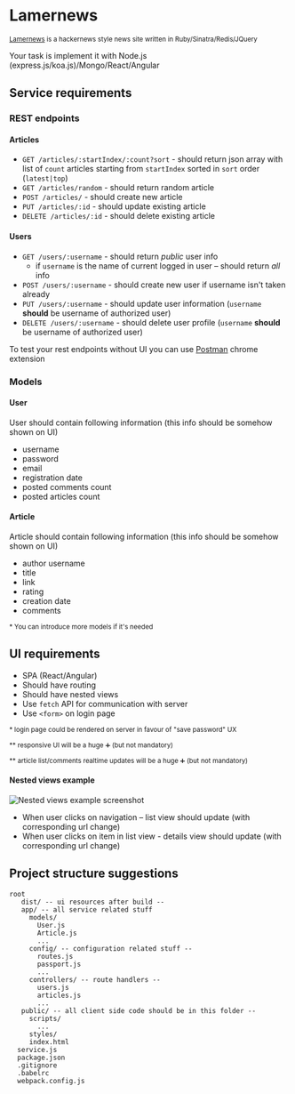 # Lamernews
<small>[Lamernews](https://github.com/antirez/lamernews) is a hackernews style news site written in Ruby/Sinatra/Redis/JQuery</small>

Your task is implement it with Node.js (express.js/koa.js)/Mongo/React/Angular

## Service requirements
### REST endpoints
#### Articles
- `GET /articles/:startIndex/:count?sort` - should return json array with list of `count` articles starting from `startIndex` sorted in `sort` order (`latest|top`)
- `GET /articles/random` - should return random article
- `POST /articles/` - should create new article
- `PUT /articles/:id` - should update existing article
- `DELETE /articles/:id` - should delete existing article

#### Users
- `GET /users/:username` - should return _public_ user info
  * if `username` is the name of current logged in user – should return _all_ info 
- `POST /users/:username` - should create new user if username isn't taken already
- `PUT /users/:username` - should update user information (`username` __should__ be username of authorized user)
- `DELETE /users/:username` - should delete user profile (`username` __should__ be username of authorized user)

To test your rest endpoints without UI you can use [Postman](https://chrome.google.com/webstore/detail/postman/fhbjgbiflinjbdggehcddcbncdddomop?hl=en) chrome extension

### Models
#### User
User should contain following information (this info should be somehow shown on UI)
- username
- password
- email
- registration date
- posted comments count
- posted articles count

#### Article
Article should contain following information (this info should be somehow shown on UI)
- author username
- title
- link
- rating
- creation date
- comments

<small>* You can introduce more models if it's needed</small>

## UI requirements
- SPA (React/Angular)
- Should have routing
- Should have nested views
- Use `fetch` API for communication with server
- Use `<form>` on login page

<small>* login page could be rendered on server in favour of "save password" UX</small>

<small>** responsive UI will be a huge :heavy_plus_sign: (but not mandatory)</small>

<small>** article list/comments realtime updates will be a huge :heavy_plus_sign: (but not mandatory)</small>

#### Nested views example
![Nested views example screenshot](http://i.imgur.com/EFSVvTU.png)

* When user clicks on navigation – list view should update (with corresponding url change)
* When user clicks on item in list view - details view should update (with corresponding url change)

## Project structure suggestions
```
root
   dist/ -- ui resources after build --
   app/ -- all service related stuff
     models/
       User.js
       Article.js
       ...
     config/ -- configuration related stuff --
       routes.js
       passport.js
       ...
     controllers/ -- route handlers --
       users.js
       articles.js
       ...
   public/ -- all client side code should be in this folder --
     scripts/
       ...
     styles/
     index.html
  service.js
  package.json
  .gitignore
  .babelrc
  webpack.config.js
```

